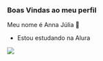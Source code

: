 ### Boas Vindas ao meu perfil

Meu nome é Anna Júlia 💙

- Estou estudando na Alura

![](https://media1.tenor.com/m/AmtGg5GiqIAAAAAC/shaquille-o-neal-excited.gif)
